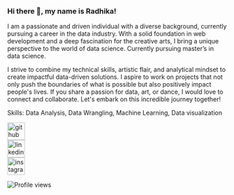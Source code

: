 ### Hi there 👋, my name is Radhika!
I am a passionate and driven individual with a diverse background, currently pursuing a career in the data industry. 
With a solid foundation in web development and a deep fascination for the creative arts, I bring a unique perspective to the world of data science. Currently pursuing master’s in data science.

I strive to combine my technical skills, artistic flair, and analytical mindset to create impactful data-driven solutions. 
I aspire to work on projects that not only push the boundaries of what is possible but also positively impact people's lives.
If you share a passion for data, art, or dance, I would love to connect and collaborate. Let's embark on this incredible journey together!

Skills: Data Analysis, Data Wrangling, Machine Learning, Data visualization



[<img src='https://cdn.jsdelivr.net/npm/simple-icons@3.0.1/icons/github.svg' alt='github' height='40'>](https://github.com/radhikamagaji)  
[<img src='https://cdn.jsdelivr.net/npm/simple-icons@3.0.1/icons/linkedin.svg' alt='linkedin' height='40'>](https://www.linkedin.com/in/radhika-magaji/)  
[<img src='https://cdn.jsdelivr.net/npm/simple-icons@3.0.1/icons/instagram.svg' alt='instagram' height='40'>](https://www.instagram.com/colour.ale.for.me/)  

![Profile views](https://gpvc.arturio.dev/radhikamagaji)  
